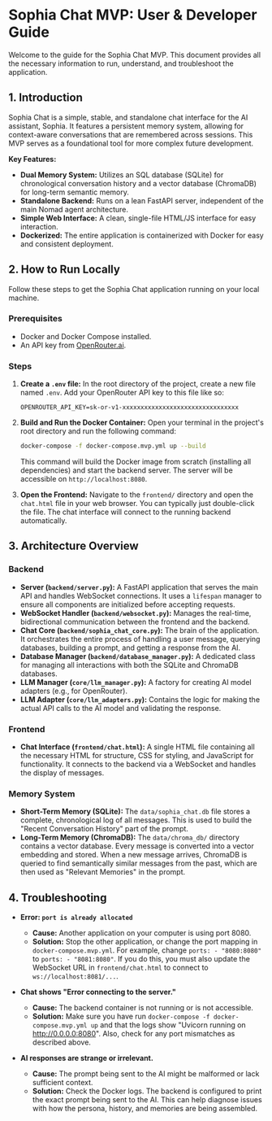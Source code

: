 # Sophia Chat MVP: User & Developer Guide

Welcome to the guide for the Sophia Chat MVP. This document provides all the necessary information to run, understand, and troubleshoot the application.

## 1. Introduction

Sophia Chat is a simple, stable, and standalone chat interface for the AI assistant, Sophia. It features a persistent memory system, allowing for context-aware conversations that are remembered across sessions. This MVP serves as a foundational tool for more complex future development.

**Key Features:**
-   **Dual Memory System:** Utilizes an SQL database (SQLite) for chronological conversation history and a vector database (ChromaDB) for long-term semantic memory.
-   **Standalone Backend:** Runs on a lean FastAPI server, independent of the main Nomad agent architecture.
-   **Simple Web Interface:** A clean, single-file HTML/JS interface for easy interaction.
-   **Dockerized:** The entire application is containerized with Docker for easy and consistent deployment.

## 2. How to Run Locally

Follow these steps to get the Sophia Chat application running on your local machine.

### Prerequisites
-   Docker and Docker Compose installed.
-   An API key from [OpenRouter.ai](https://openrouter.ai/).

### Steps
1.  **Create a `.env` file:**
    In the root directory of the project, create a new file named `.env`. Add your OpenRouter API key to this file like so:
    ```
    OPENROUTER_API_KEY=sk-or-v1-xxxxxxxxxxxxxxxxxxxxxxxxxxxxxxxx
    ```

2.  **Build and Run the Docker Container:**
    Open your terminal in the project's root directory and run the following command:
    ```bash
    docker-compose -f docker-compose.mvp.yml up --build
    ```
    This command will build the Docker image from scratch (installing all dependencies) and start the backend server. The server will be accessible on `http://localhost:8080`.

3.  **Open the Frontend:**
    Navigate to the `frontend/` directory and open the `chat.html` file in your web browser. You can typically just double-click the file. The chat interface will connect to the running backend automatically.

## 3. Architecture Overview

### Backend
-   **Server (`backend/server.py`):** A FastAPI application that serves the main API and handles WebSocket connections. It uses a `lifespan` manager to ensure all components are initialized before accepting requests.
-   **WebSocket Handler (`backend/websocket.py`):** Manages the real-time, bidirectional communication between the frontend and the backend.
-   **Chat Core (`backend/sophia_chat_core.py`):** The brain of the application. It orchestrates the entire process of handling a user message, querying databases, building a prompt, and getting a response from the AI.
-   **Database Manager (`backend/database_manager.py`):** A dedicated class for managing all interactions with both the SQLite and ChromaDB databases.
-   **LLM Manager (`core/llm_manager.py`):** A factory for creating AI model adapters (e.g., for OpenRouter).
-   **LLM Adapter (`core/llm_adapters.py`):** Contains the logic for making the actual API calls to the AI model and validating the response.

### Frontend
-   **Chat Interface (`frontend/chat.html`):** A single HTML file containing all the necessary HTML for structure, CSS for styling, and JavaScript for functionality. It connects to the backend via a WebSocket and handles the display of messages.

### Memory System
-   **Short-Term Memory (SQLite):** The `data/sophia_chat.db` file stores a complete, chronological log of all messages. This is used to build the "Recent Conversation History" part of the prompt.
-   **Long-Term Memory (ChromaDB):** The `data/chroma_db/` directory contains a vector database. Every message is converted into a vector embedding and stored. When a new message arrives, ChromaDB is queried to find semantically similar messages from the past, which are then used as "Relevant Memories" in the prompt.

## 4. Troubleshooting

-   **Error: `port is already allocated`**
    -   **Cause:** Another application on your computer is using port 8080.
    -   **Solution:** Stop the other application, or change the port mapping in `docker-compose.mvp.yml`. For example, change `ports: - "8080:8080"` to `ports: - "8081:8080"`. If you do this, you must also update the WebSocket URL in `frontend/chat.html` to connect to `ws://localhost:8081/...`.

-   **Chat shows "Error connecting to the server."**
    -   **Cause:** The backend container is not running or is not accessible.
    -   **Solution:** Make sure you have run `docker-compose -f docker-compose.mvp.yml up` and that the logs show "Uvicorn running on http://0.0.0.0:8080". Also, check for any port mismatches as described above.

-   **AI responses are strange or irrelevant.**
    -   **Cause:** The prompt being sent to the AI might be malformed or lack sufficient context.
    -   **Solution:** Check the Docker logs. The backend is configured to print the exact prompt being sent to the AI. This can help diagnose issues with how the persona, history, and memories are being assembled.
